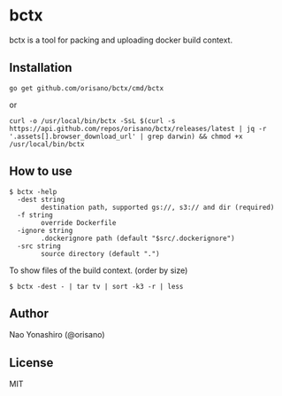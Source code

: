 # bctx
bctx is a tool for packing and uploading docker build context.

## Installation
```
go get github.com/orisano/bctx/cmd/bctx
```
or
```
curl -o /usr/local/bin/bctx -SsL $(curl -s https://api.github.com/repos/orisano/bctx/releases/latest | jq -r '.assets[].browser_download_url' | grep darwin) && chmod +x /usr/local/bin/bctx
```

## How to use
```
$ bctx -help
  -dest string
    	destination path, supported gs://, s3:// and dir (required)
  -f string
    	override Dockerfile
  -ignore string
    	.dockerignore path (default "$src/.dockerignore")
  -src string
    	source directory (default ".")
```

To show files of the build context. (order by size)
```
$ bctx -dest - | tar tv | sort -k3 -r | less
```

## Author
Nao Yonashiro (@orisano)

## License
MIT
